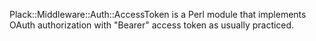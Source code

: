 Plack::Middleware::Auth::AccessToken is a Perl module that implements OAuth
authorization with "Bearer" access token as usually practiced.

